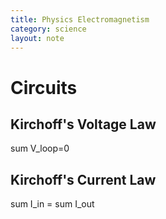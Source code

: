 ```yaml
---
title: Physics Electromagnetism
category: science
layout: note
---
```


# Circuits
## Kirchoff's Voltage Law
  sum V_loop=0
## Kirchoff's Current Law
  sum I_in = sum I_out
